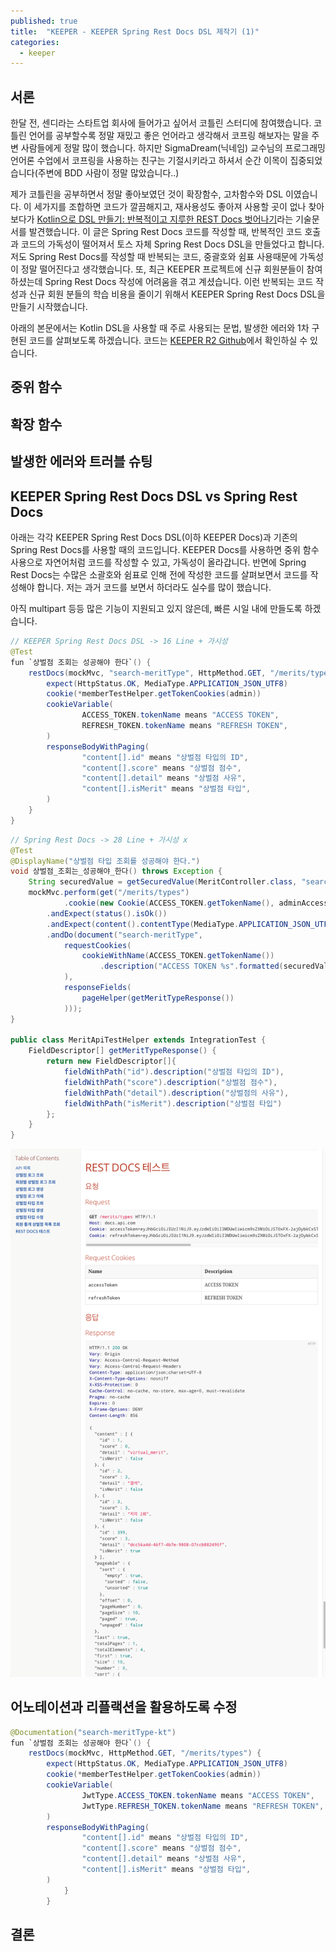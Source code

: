 ```yaml
---
published: true
title:  "KEEPER - KEEPER Spring Rest Docs DSL 제작기 (1)"
categories:
  - keeper
---
```


## 서론

한달 전, 센디라는 스타트업 회사에 들어가고 싶어서 코틀린 스터디에 참여했습니다. 코틀린 언어를 공부할수록 정말 재밌고 좋은 언어라고 생각해서 코프링 해보자는 말을 주변 사람들에게 정말 많이 했습니다. 하지만 SigmaDream(닉네임) 교수님의 프로그래밍 언어론 수업에서 코프링을 사용하는 친구는 기절시키라고 하셔서 순간 이목이 집중되었습니다(주변에 BDD 사람이 정말 많았습니다..)

제가 코틀린을 공부하면서 정말 좋아보였던 것이 확장함수, 고차함수와 DSL 이였습니다. 이 세가지를 조합하면 코드가 깔끔해지고, 재사용성도 좋아져 사용할 곳이 없나 찾아보다가 [Kotlin으로 DSL 만들기: 반복적이고 지루한 REST Docs 벗어나기](https://toss.tech/article/kotlin-dsl-restdocs)라는 기술문서를 발견했습니다. 이 글은 Spring Rest Docs 코드를 작성할 때, 반복적인 코드 호출과 코드의 가독성이 떨어져서 토스 자체 Spring Rest Docs DSL을 만들었다고 합니다. 저도 Spring Rest Docs를 작성할 때 반복되는 코드, 중괄호와 쉼표 사용때문에 가독성이 정말 떨어진다고 생각했습니다. 또, 최근 KEEPER 프로젝트에 신규 회원분들이 참여하셨는데 Spring Rest Docs 작성에 어려움을 겪고 계셨습니다. 이런 반복되는 코드 작성과 신규 회원 분들의 학습 비용을 줄이기 위해서 KEEPER Spring Rest Docs DSL을 만들기 시작했습니다.

아래의 본문에서는 Kotlin DSL을 사용할 때 주로 사용되는 문법, 발생한 에러와 1차 구현된 코드를 살펴보도록 하겠습니다. 코드는 [KEEPER R2 Github](https://github.com/KEEPER31337/Homepage-Back-R2/blob/Feature/%23413-RestDocs%EB%A5%BC_%EC%89%BD%EA%B2%8C_%EC%9E%91%EC%84%B1%ED%95%A0_%EC%88%98_%EC%9E%88%EB%8F%84%EB%A1%9D_%ED%95%9C%EB%8B%A4/src/test/java/com/keeper/homepage/global/docs/util.kt)에서 확인하실 수 있습니다.

## 중위 함수

## 확장 함수

## 발생한 에러와 트러블 슈팅

## KEEPER Spring Rest Docs DSL vs Spring Rest Docs

아래는 각각 KEEPER Spring Rest Docs DSL(이하 KEEPER Docs)과 기존의 Spring Rest Docs를 사용할 때의 코드입니다. KEEPER Docs를 사용하면 중위 함수 사용으로 자연어처럼 코드를 작성할 수 있고, 가독성이 올라갑니다. 반면에 Spring Rest Docs는 수많은 소괄호와 쉼표로 인해 전에 작성한 코드를 살펴보면서 코드를 작성해야 합니다. 저는 과거 코드를 보면서 하더라도 실수를 많이 했습니다.

아직 multipart 등등 많은 기능이 지원되고 있지 않은데, 빠른 시일 내에 만들도록 하겠습니다. 

~~~java
// KEEPER Spring Rest Docs DSL -> 16 Line + 가시성
@Test
fun `상벌점 조회는 성공해야 한다`() {
    restDocs(mockMvc, "search-meritType", HttpMethod.GET, "/merits/types") {
        expect(HttpStatus.OK, MediaType.APPLICATION_JSON_UTF8)
        cookie(*memberTestHelper.getTokenCookies(admin))
        cookieVariable(
                ACCESS_TOKEN.tokenName means "ACCESS TOKEN",
                REFRESH_TOKEN.tokenName means "REFRESH TOKEN",
        )
        responseBodyWithPaging(
                "content[].id" means "상벌점 타입의 ID",
                "content[].score" means "상벌점 점수",
                "content[].detail" means "상벌점 사유",
                "content[].isMerit" means "상벌점 타입",
        )
    }
}
~~~

~~~java
// Spring Rest Docs -> 28 Line + 가시성 x
@Test
@DisplayName("상벌점 타입 조회를 성공해야 한다.")
void 상벌점_조회는_성공해야_한다() throws Exception {
    String securedValue = getSecuredValue(MeritController.class, "searchMeritType");
    mockMvc.perform(get("/merits/types")
            .cookie(new Cookie(ACCESS_TOKEN.getTokenName(), adminAccessToken)))
        .andExpect(status().isOk())
        .andExpect(content().contentType(MediaType.APPLICATION_JSON_UTF8))
        .andDo(document("search-meritType",
            requestCookies(
                cookieWithName(ACCESS_TOKEN.getTokenName())
                    .description("ACCESS TOKEN %s".formatted(securedValue))
            ),
            responseFields(
                pageHelper(getMeritTypeResponse())
            )));
}

public class MeritApiTestHelper extends IntegrationTest {
    FieldDescriptor[] getMeritTypeResponse() {
        return new FieldDescriptor[]{
            fieldWithPath("id").description("상벌점 타입의 ID"),
            fieldWithPath("score").description("상벌점 점수"),
            fieldWithPath("detail").description("상벌점의 사유"),
            fieldWithPath("isMerit").description("상벌점 타입")
        };
    }
}
~~~

![image1](https://github.com/02ggang9/02ggang9.github.io/blob/master/_posts/images/keeper/restdocs/restdocs1.png?raw=true)

## 어노테이션과 리플랙션을 활용하도록 수정

~~~java
@Documentation("search-meritType-kt")
fun `상벌점 조회는 성공해야 한다`() {
    restDocs(mockMvc, HttpMethod.GET, "/merits/types") {
        expect(HttpStatus.OK, MediaType.APPLICATION_JSON_UTF8)
        cookie(*memberTestHelper.getTokenCookies(admin))
        cookieVariable(
                JwtType.ACCESS_TOKEN.tokenName means "ACCESS TOKEN",
                JwtType.REFRESH_TOKEN.tokenName means "REFRESH TOKEN",
        )
        responseBodyWithPaging(
                "content[].id" means "상벌점 타입의 ID",
                "content[].score" means "상벌점 점수",
                "content[].detail" means "상벌점 사유",
                "content[].isMerit" means "상벌점 타입",
        )
            }       
        }
~~~

## 결론